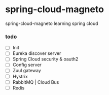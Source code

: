 # spring-cloud-magneto
spring-cloud-magneto
learning spring cloud

### todo
- [ ] Init
- [ ] Eureka discover server
- [ ] Spring Cloud security & oauth2
- [ ] Config server
- [ ] Zuul gateway
- [ ] Hystrix
- [ ] RabbitMQ | Cloud Bus
- [ ] Redis
